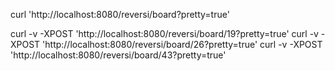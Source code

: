 curl 'http://localhost:8080/reversi/board?pretty=true'

curl -v -XPOST 'http://localhost:8080/reversi/board/19?pretty=true'
curl -v -XPOST 'http://localhost:8080/reversi/board/26?pretty=true'
curl -v -XPOST 'http://localhost:8080/reversi/board/43?pretty=true'


